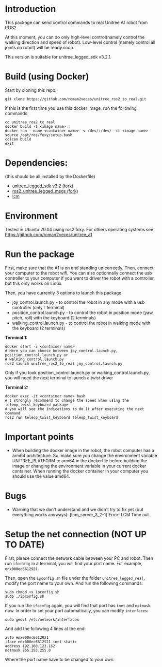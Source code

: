 # Introduction
This package can send control commands to real Unitree A1 robot from ROS2. 

At this moment, you can do only high-level control(namely control the walking direction and speed of robot). Low-level control (namely control all joints on robot) will be ready soon.

This version is suitable for unitree_legged_sdk v3.2.1.

# Build (using Docker)
Start by cloning this repo:
```
git clone https://github.com/roman2veces/unitree_ros2_to_real.git
```

if this is the first time you use this docker image, run the following commands: 

```
cd unitree_ros2_to_real
docker build -t <image name> .
docker run --name <container name> -v /dev/:/dev/ -it <image name>
source /opt/ros/foxy/setup.bash
colcon build
exit 
```

# Dependencies:
(this should be all installed by the Dockerfile)

* [unitree_legged_sdk v3.2 (fork)](https://github.com/roman2veces/unitree_legged_sdk)
* [ros2_unitree_legged_msgs (fork)](https://github.com/roman2veces/ros2_unitree_legged_msgs)
* [lcm](https://github.com/lcm-proj/lcm/archive/refs/tags/)

# Environment
Tested in Ubuntu 20.04 using ros2 foxy. For others operating systems see https://github.com/roman2veces/unitree_a1 

# Run the package
First, make sure that the A1 is on and standing up correctly. Then, connect your computer to 
the robot wifi. You can also optionnally connect the usb controller to your computer if you want to driver the robot with a controller, but this only works on Linux. 

Then, you have currently 3 options to launch this package:
- joy_control.launch.py - to control the robot in any mode with a usb controller (only 1 terminal)
- position_control.launch.py - to control the robot in position mode (yaw, pitch, roll) with the keyboard (2 terminals)
- walking_control.launch.py - to control the robot in walking mode with the keyboard (2 terminals)

**Terminal 1:**
```
docker start -i <container name>
# Here you can choose between joy_control.launch.py, position_control.launch.py or 
# walking_control.launch.py
ros2 launch unitree_ros2_to_real joy_control.launch.py
```

Only if you took position_control.launch.py or walking_control.launch.py, you will need the next 
terminal to launch a twist driver 

**Terminal 2:**
```
docker exec -it <container name> bash
# I strongly recommend to change the speed when using the teleop_twist_keyboard package
# you will see the indications to do it after executing the next command
ros2 run teleop_twist_keyboard teleop_twist_keyboard
```

# Important points

- When building the docker image in the robot, the robot computer has a arm64 architecture. So, make sure you change the environment variable UNITREE_PLATFORM to arm64 in the dockerfile before building the image or changing the environment variable in your current docker container. When running the docker container in your computer you should use the value amd64.

# Bugs 

- Warning that we don't understand and we didn't try to fix yet (but everything works anyways): [lcm_server_3_2-1] Error! LCM Time out.

# Setup the net connection (NOT UP TO DATE)
First, please connect the network cable between your PC and robot. Then run `ifconfig` in a terminal, you will find your port name. For example, `enx000ec6612921`.

Then, open the `ipconfig.sh` file under the folder `unitree_legged_real`, modify the port name to your own. And run the following commands:
```
sudo chmod +x ipconfig.sh
sudo ./ipconfig.sh
```
If you run the `ifconfig` again, you will find that port has `inet` and `netmask` now.
In order to set your port automatically, you can modify `interfaces`:
```
sudo gedit /etc/network/interfaces
```
And add the following 4 lines at the end:
```
auto enx000ec6612921
iface enx000ec6612921 inet static
address 192.168.123.162
netmask 255.255.255.0
```
Where the port name have to be changed to your own.
